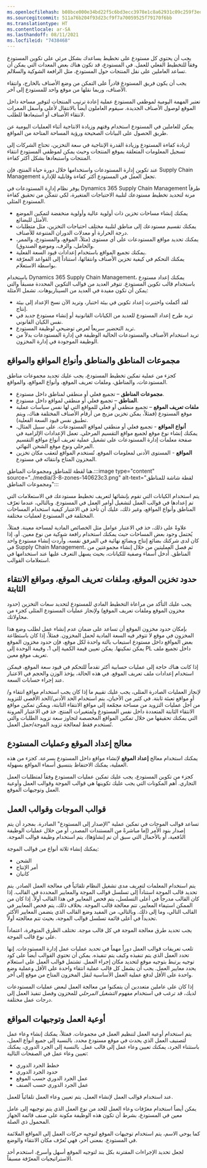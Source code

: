 ```yaml
---
ms.openlocfilehash: b08bce000e34bd22f5c6bd3ecc3978e1c8a62931c09c259f3ed10ead584ddae9
ms.sourcegitcommit: 511a76b204f93d23cf9f7a70059525f79170f6bb
ms.translationtype: HT
ms.contentlocale: ar-SA
ms.lasthandoff: 08/11/2021
ms.locfileid: "7438468"
---
```

يجب أن يحتوي كل مستودع على تخطيط يساعدك بشكل مرئي على تكوين المستودع وفقاً للتخطيط الفعلي للعمل. في المستودع، قد تكون هناك بعض المعدات التي يمكن أن تساعد العاملين على نقل المنتجات حول المستودع، مثل الرافعة الشوكية والسلالم.

يجب أن يكون فريق المستودع قادراً على التمكن من وضع الأصناف بالخارج، وانتقاء الأصناف، وربما نقلها من موقع واحد للمستودع إلى آخر.

تعتبر المهمة اليومية لموظفي المستودع عملية إعادة ترتيب المنتجات لتوفير مساحة داخل الموقع لوصول الأصناف الجديدة. سيقوم العاملون أيضاً بالانتقال لأعلى وأسفل الممرات لانتقاء الأصناف أو استبعادها للطلب.

يمكن للعاملين في المستودع استخدام وقتهم وزيادة الانتاجية أثناء العمليات اليومية عن طريق الحصول على البيانات الصحيحة ورؤية المساحة المتاحة من المواقع.

لزيادة كفاءة المستودع وزيادة القدرة الإنتاجية في سعة التخزين، تحتاج الشركات إلى تسجيل المعلومات المتعلقة بموقع المنتجات وحيث يمكن لموظفي المستودع انتقاء المنتجات واستبعادها بشكل أكثر كفاءة.

عند تكوين إِدارة المستودعات واستخدامها خلال دورة حياة المنتج، فإن Supply Chain Management تجعل العمل في المستودع أكثر كفاءة وقابلية للإدارة.

يوفر نظام إدارة المستودعات في Dynamics 365 Supply Chain Management طرقاً مرنة لتحديد تخطيط مستودعك لتلبية الاحتياجات المتغيرة، لكي تتمكّن من تحقيق كفاءة المستودع المثلى.

 -  يمكنك إنشاء مساحات تخزين ذات أولوية عالية وأولوية منخفضة لتمكين الموضع الأمثل للبضائع.
 -  يمكنك تقسيم مستودعك إلى مناطق لتلبية مختلف احتياجات التخزين، مثل متطلبات درجة الحرارة أو معدلات الدوران المتنوعة للأصناف.
 -  يمكنك تحديد مواقع المستودعات على أي مستوى (مثلاً، الموقع، والمستودع، والممر، والحامل، والرف، وموضع الصندوق).
 -  يمكنك تجميع المواقع باستخدام إعدادات قيود السعة الفعلية.
 -  يمكنك التحكم في كيفية تخزين الأصناف وانتقائها، استناداً إلى القواعد المعرّفة بواسطة الاستعلام.

باستخدام Dynamics 365 Supply Chain Management، يمكنك إعداد مستودع باستخدام قالب تكوين المستودع. تتوفر العديد من قوالب التكوين المحددة مسبقاً والتي يمكن أن تكون مفيدة في العديد من السيناريوهات. تشمل الأمثلة:

 -  لقد أكملت واختبرت إعداد تكوين في بيئة اختبار، وتريد الآن نسخ الإعداد إلى بيئة إنتاج.
 -  تريد طرح إعداد المستودع للعديد من الكيانات القانونية أو إنشاء مستودع جديد في نفس الكيان القانوني.
 -  تريد التحضير سريعاً لعرض توضيحي لوظيفة المستودع.
 -  تريد استخدام الأصناف والمستودعات الحالية الوظيفة في إدارة المستودعات بدلاً من الوظيفة الموجودة في إدارة المخزون.

## <a name="zone-groups-zones-location-types-and-locations"></a>مجموعات المناطق والمناطق وأنواع المواقع والمواقع

كجزء من عملية تمكين تخطيط المستودع، يجب عليك تحديد مجموعات مناطق المستودعات، والمناطق، وملفات تعريف الموقع، وأنواع المواقع، والمواقع.

 -  **مجموعات المناطق** – تجميع فعلي أو منطقي لمناطق داخل مستودع.
 -  **المناطق** – تجميع فعلي أو منطقي لمواقع داخل مستودع.
 -  **ملفات تعريف الموقع** – تجميع منطقي أو فعلي للمواقع التي لها نفس سياسات عملية موقع المستودع (فمثلاً، يمكن تخزين مزيج من أرقام الأصناف المختلفة هناك، ويتم تطبيق نفس قيود السعة الفعلية).
 -  **أنواع المواقع** - تجميع فعلي أو منطقي لمواقع المستودعات. على سبيل المثال، يمكنك إنشاء نوع موقع لجميع مواقع التقسيم المرحلي. تعمل الإعدادات الإلزامية في صفحة معلمات إدارة المستودعات على تشغيل عملية تعريف أنواع مواقع التقسيم المرحلي ونوع موقع الشحن النهائي.
 -  **المواقع** - المستوى الأدنى لمعلومات الموقع. تُستخدم المواقع لتعقب مكان تخزين المخزون المتاح وانتقائه في مستودع.

هنا لقطة للمناطق ومجموعات المناطق.:::image type="content" source="../media/3-8-zones-140623c3.png" alt-text="لقطة شاشة للمناطق ومجموعات المناطق":::


يتم استخدام الكيانات التي تقوم بإنشائها لتعريف تخطيط مستودعك في الاستعلامات التي تم إعدادها في قوالب العمل لتشغيل أوامر العمل في المستودع. وبالتالي، عندما تعرّف المناطق وأنواع المواقع، وغير ذلك، عليك أن تأخذ في الاعتبار كيفية استخدام المساحات المختلفة في المستودع لعمليات مختلفة.

علاوةً على ذلك، خذ في الاعتبار عوامل مثل الخصائص المادية لمساحة معينة. فمثلاً، يُحتمل وجود بعض المساحات حيث يمكنك استخدام رافعة شوكية من نوع معين. أو، إذا كان لدى شركتك بضائع إنتاج وبضائع نهائية في المرفق نفسه، وأردت إنشاء مستودع واحد في Supply Chain Management، ثم فصل العمليتين من خلال إنشاء مجموعتين من المناطق. أَدخل أسماء وصفية للكيانات، بحيث يسهل التعرف عليها عند استخدامها في استعلامات القوالب.‬

## <a name="location-stocking-limits-location-profiles-and-fixed-picking-locations"></a>حدود تخزين الموقع، وملفات تعريف الموقع، ومواقع الانتقاء الثابتة

يجب عليك التأكد من مراعاة التخطيط المادي للمستودع لتحديد سعات التخزين (حدود مخزون الموقع وملفات تعريف الموقع) ولإنجاز عمليات المستودع المثلى كجزء من محاولاتك.

بإمكان حدود مخزون الموقع أن تساعد على ضمان عدم إنشاء عمل لطلب وضع هذا المخزون في موقع لا تتوفر فيه السعة المادية لحمل المخزون. فمثلاً، إذا كان باستطاعة بعض المواقع داخل مستودع استيعاب بالتة واحدة لكل موقع، فإن حدود مخزون الموقع يمكن تمكينها. يمكن تعيين قيمة الكمية إلى 1، وقيمة الوحدة إلى PL داخل تجميع ملف تعريف موقع معين.

إذا كانت هناك حاجة إلى عمليات حسابية أكثر تقدماً للتحكم في قيود سعة الموقع، فيمكن استخدام إعدادات ملف تعريف الموقع. في هذه الحالة، يؤخذ الوزن والحجم في الاعتبار عند إجراء حسابات السعة.

لإنجاز العمليات الصادرة المثلى، يجب عليك تقييم ما إذا كان يجب استخدام مواقع انتقاء و/أو مواقع تعبئة ثابتة. في كثير من الأحيان، يتم استخدام الحد الأدنى/الحد الأقصى للتزويد من أجل عمليات التزويد من مساحة مجمّعة إلى مواقع الانتقاء الثابتة، ويمكن تمكين مواقع الانتقاء الثابتة المتعددة داخل نفس المستودع ولمتغيرات المنتج. خذ في الاعتبار المرونة التي يمكنك تحقيقها من خلال تمكين المواقع المخصصة لتجاوز سعة تزويد الطلبات والتي تُستخدم فقط لمعالجة تزويد الموجة/حمل العمل.

## <a name="location-set-up-wizard-and-warehouse-processes"></a>معالج إعداد الموقع وعمليات المستودع

يمكنك استخدام معالج **إعداد الموقع** لإنشاء مواقع داخل المستودع بسرعة. كجزء من هذه العملية، يمكنك الاحتفاظ بتنسيق أسماء المواقع بسهولة.

كجزء من تكوين المستودع، يجب عليك تمكين عمليات المستودع وفقاً لمتطلبات العمل التجاري. أهم المكونات التي يجب عليك تكوينها هي قوالب الموجة وقوالب العمل وأوعية العمل وتوجيهات الموقع.

## <a name="wave-templates-and-work-templates"></a>قوالب الموجات‬ وقوالب العمل

تساعد قوالب الموجات‬ في تمكين عملية "الإصدار إلى المستودع" الصادرة. ‏‫بمجرد أن يتم إصدار بنود الأمر (إما مباشرةً من المستندات المصدر، أو من خلال عمليات الوظيفة الدُفعية، أو بالأحمال التي سبق أن تم إنشاؤها)، يتم استخدام وظيفة قوالب الموجة.

يمكنك إنشاء ثلاثة أنواع من قوالب الموجة:

 -  الشحن
 -  أمر الإنتاج
 -  كانبان

يتم استخدام المعلمات لتعريف مدى تشغيل النظام تلقائياً في معالجة العمل الصادر. يتم تحديد قالب الموجة استناداً إلى تسلسل قوالب الموجة والمعايير المحددة في القالب. إذا كان القالب مدرجاً في أعلى التسلسل، يتم فحص المعايير في هذا القالب أولاً. إذا كان من الممكن استيفاء المعايير، تتم معالجة قالب الموجة. بخلاف ذلك، يتم فحص المعايير في القالب التالي، وما إلى ذلك. وبالتالي، من المفيد وضع القالب الذي يتضمن المعايير الأكثر تحديداً في أعلى قائمة تسلسل قوالب الموجة، بحيث تتم معالجته أولاً.

يجب تحديد طرق معالجة الموجة في كل قالب موجة. تختلف الطرق المتوفرة، اعتماداً على نوع قالب الموجة.

تلعب تعريفات قوالب العمل دوراً مهماً في تحديد عمليات عمل إدارة المستودعات. إنها تحدد العمل الذي يتم تنفيذه وكيف يتم تنفيذه. يمكن أن تحتوي القوالب أيضاً على كود توجيه يرتبط بتوجيه موقع لتحديد مكان إجراء العمل. تشتمل قوالب العمل على استعلام يحدد معايير العمل. يجب أن يشمل كل قالب عملية انتقاء واحدة على الأقل وعملية وضع واحدة على الأقل لدفع عملية العمل الأساسية لنقل المخزون المتاح من موقع إلى آخر.

إذا كان على عاملين متعددين أن يتمكنوا من معالجة العمل لبعض عمليات المستودعات لديك، قد ترغب في استخدام مفهوم *التشغيل المرحلي* للمخزون وفصل تنفيذ العمل إلى درجات عمل مختلفة.

## <a name="work-pools-and-location-directives"></a>أوعية العمل وتوجيهات المواقع

يتم استخدام أوعية العمل لتنظيم العمل في مجموعات. فمثلاً، يمكنك إنشاء وعاء عمل لتصنيف العمل الذي يحدث في موقع مستودع محدد. بالنسبة إلى جميع أنواع العمل، باستثناء الجرد، يمكنك تعيين وعاء عمل إلى قالب عمل. بالنسبة إلى الجرد الدوري، يمكنك تعيين وعاء عمل في الصفحات التالية:

 -  خطط الجرد الدوري
 -  حدود الجرد الدوري
 -  عمل الجرد الدوري حسب الموقع
 -  عمل الجرد الدوري حسب الصنف

عند استخدام قوالب العمل لإنشاء العمل، يتم تعيين وعاء العمل تلقائياً للعمل.

يمكن أيضاً استخدام معرّفات وعاء العمل للحد من نوع العمل الذي يتم توجيهه إلى عامل معين في المستودع، بشرط أن تكون هذه الوظيفة مكونة على صنف قائمة الجهاز المحمول ذي الصلة.

كما يوحي الاسم، يتم استخدام توجيهات الموقع لتوجيه حركات العمل إلى المواقع الملائمة في المستودع. بمعنى آخر، فهي تُعرّف مكان الانتقاء والوضع.

لجعل تحديد الإجراءات المقترنة بكل بند لتوجيه الموقع أسهل وأسرع، استخدم أحد الاستراتيجيات المعرّفة مسبقاً.
